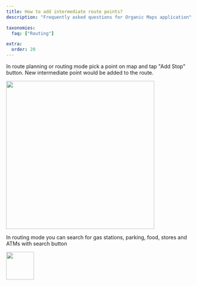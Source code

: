 ```yaml
---
title: How to add intermediate route points?
description: "Frequently asked questions for Organic Maps application"

taxonomies:
  faq: ["Routing"]

extra:
  order: 20
---
```


In route planning or routing mode pick a point on map and tap "Add Stop" button. New intermediate point would be added to the route.

<img src="/faq/routing/how-to-add-intermediate-route-points/add-stop.jpg" width="400px"/>

In routing mode you can search for gas stations, parking, food, stores and ATMs with search button

<img src="/faq/routing/how-to-add-intermediate-route-points/route-search.jpg" width="75px"/>
